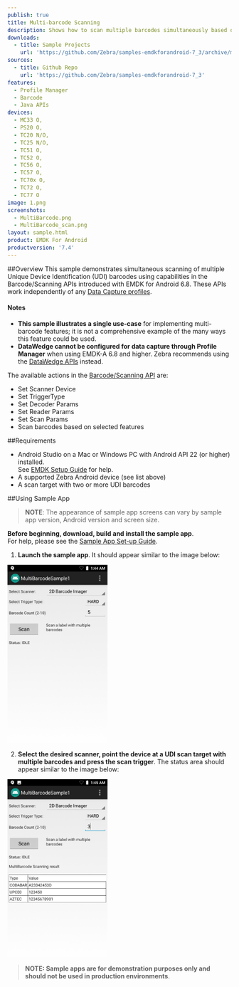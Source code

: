 ```yaml
---
publish: true
title: Multi-barcode Scanning
description: Shows how to scan multiple barcodes simultaneously based on selected scanner device, trigger type and a few decoder parameters.
downloads:
  - title: Sample Projects
    url: 'https://github.com/Zebra/samples-emdkforandroid-7_3/archive/master.zip'
sources:
  - title: Github Repo
    url: 'https://github.com/Zebra/samples-emdkforandroid-7_3'
features:
  - Profile Manager
  - Barcode
  - Java APIs
devices:
  - MC33 O,
  - PS20 O,
  - TC20 N/O,
  - TC25 N/O,
  - TC51 O,
  - TC52 O,
  - TC56 O,
  - TC57 O,
  - TC70x O,
  - TC72 O,
  - TC77 O
image: 1.png
screenshots:
  - MultiBarcode.png
  - MultiBarcode_scan.png
layout: sample.html
product: EMDK For Android
productversion: '7.4'
---
```

##Overview
This sample demonstrates simultaneous scanning of multiple Unique Device Identification (UDI) barcodes using capabilities in the Barcode/Scanning APIs introduced with EMDK for Android 6.8. These APIs work independently of any [Data Capture profiles](/emdk-for-android/7-3/mx/data-capture/barcode).  

#### Notes

* **This sample illustrates a single use-case** for implementing multi-barcode features; it is not a comprehensive example of the many ways this feature could be used. 
* **DataWedge cannot be configured for data capture through Profile Manager** when using EMDK-A 6.8 and higher. Zebra recommends using the [DataWedge APIs](/datawedge/latest/guide/api/) instead.

The available actions in the [Barcode/Scanning API](/emdk-for-android/7-3/api) are:

* Set Scanner Device  
* Set TriggerType
* Set Decoder Params
* Set Reader Params
* Set Scan Params
* Scan barcodes based on selected features   
  
##Requirements
* Android Studio on a Mac or Windows PC with Android API 22 (or higher) installed.<br>See [EMDK Setup Guide](/emdk-for-android/7-4/guide/setup) for help. 
* A supported Zebra Android device (see list above)
* A scan target with two or more UDI barcodes

##Using Sample App

>**NOTE**: The appearance of sample app screens can vary by sample app version, Android version and screen size.

**Before beginning, download, build and install the sample app**.<br> For help, please see the [Sample App Set-up Guide](/emdk-for-android/7-4/guide/emdksamples_androidstudio). 

1. **Launch the sample app**. It should appear similar to the image below:
  <img alt="image" style="height:400px" src="MultiBarcode.png"/>
  
2. **Select the desired scanner, point the device at a UDI scan target with multiple barcodes and press the scan trigger**. The status area should appear similar to the image below:  

  <img alt="image" style="height:400px" src="MultiBarcode_scan.png"/>

> **NOTE: Sample apps are for demonstration purposes only and should not be used in production environments**.
